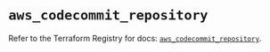 # `aws_codecommit_repository`

Refer to the Terraform Registry for docs: [`aws_codecommit_repository`](https://registry.terraform.io/providers/hashicorp/aws/5.51.0/docs/resources/codecommit_repository).
